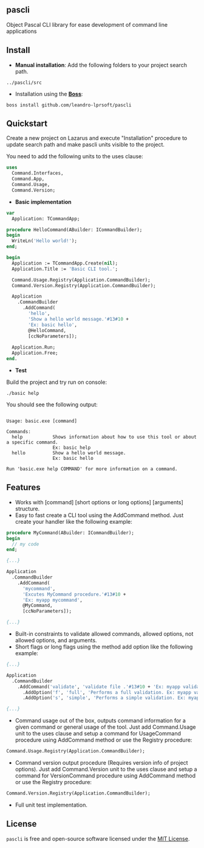 ## pascli
Object Pascal CLI library for ease development of command line applications

## Install

* **Manual installation**: Add the following folders to your project search path.

```
../pascli/src
```

* Installation using the [**Boss**](https://github.com/HashLoad/boss):

```
boss install github.com/leandro-lprsoft/pascli
```

## Quickstart

Create a new project on Lazarus and execute "Installation" procedure to update search path and make pascli units visible to the project.

You need to add the following units to the uses clause:

```pascal
uses 
  Command.Interfaces,
  Command.App,
  Command.Usage,
  Command.Version;
```

* **Basic implementation**

```pascal
var
  Application: TCommandApp;

procedure HelloCommand(ABuilder: ICommandBuilder);
begin
  WriteLn('Hello world!');
end;

begin
  Application := TCommandApp.Create(nil);
  Application.Title := 'Basic CLI tool.';

  Command.Usage.Registry(Application.CommandBuilder);
  Command.Version.Registry(Application.CommandBuilder);

  Application
    .CommandBuilder
      .AddCommand(
        'hello',
        'Show a hello world message.'#13#10 +
        'Ex: basic hello',
        @HelloCommand,
        [ccNoParameters]);  
  
  Application.Run;
  Application.Free;
end.
``` 

* **Test**

Build the project and try run on console:
```console
./basic help
```

You should see the following output:
```console

Usage: basic.exe [command] 

Commands: 
  help           Shows information about how to use this tool or about a specific command.
                 Ex: basic help
  hello          Show a hello world message.
                 Ex: basic hello

Run 'basic.exe help COMMAND' for more information on a command.

```

## Features

* Works with [command] [short options or long options] [arguments] structure.
* Easy to fast create a CLI tool using the AddCommand method. Just create your handler like the following example: 
```pascal
procedure MyCommand(ABuilder: ICommandBuilder);
begin
  // my code
end;

{...}

Application
  .CommandBuilder
    .AddCommand(
      'mycommand',
      'Excutes MyCommand procedure.'#13#10 +
      'Ex: myapp mycommand',
      @MyCommand,
      [ccNoParameters]);

{...}

```
* Built-in constraints to validate allowed commands, allowed options, not allowed options, and arguments.
* Short flags or long flags using the method add option like the following example:
```pascal
{...}

Application
  .CommandBuilder
    .AddCommand('validate', 'validate file .'#13#10 + 'Ex: myapp validate', @MyCommandValidate, [])
      .AddOption('f', 'full', 'Performs a full validation. Ex: myapp validate --full', ['s'])
      .AddOption('s', 'simple', 'Performs a simple validation. Ex: myapp validate --full', ['f']);

{...}

```
* Command usage out of the box, outputs command information for a given command or general usage of the tool. Just add Command.Usage unit to the uses clause and setup a command for UsageCommand procedure using AddCommand method or use the Registry procedure:
```pascal
Command.Usage.Registry(Application.CommandBuilder);
```
* Command version output procedure (Requires version info of project options). Just add Command.Version unit to the uses clause and setup a command for VersionCommand procedure using AddCommand method or use the Registry procedure:
```pascal
Command.Version.Registry(Application.CommandBuilder);
```
* Full unit test implementation.

## License

`pascli` is free and open-source software licensed under the [MIT License](https://github.com/leandro-lprsoft/pascli/blob/master/LICENSE). 